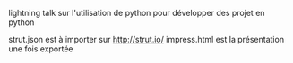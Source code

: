 lightning talk sur l'utilisation de python pour développer des projet en python

strut.json est à importer sur http://strut.io/
impress.html est la présentation une fois exportée
